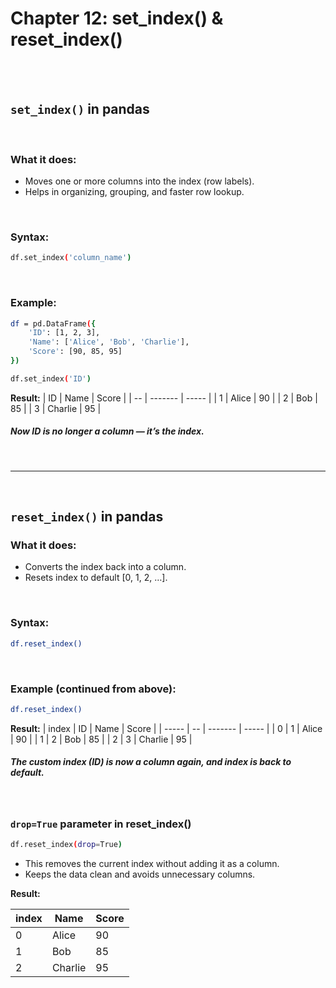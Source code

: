 #
# Chapter 12: set_index() & reset_index() 

<br>
<br>

## `set_index()` in pandas
<br>

### What it does:
- Moves one or more columns into the index (row labels).
- Helps in organizing, grouping, and faster row lookup.

<br>

### Syntax:
```bash
df.set_index('column_name')
```
<br>

### Example:
```bash
df = pd.DataFrame({
    'ID': [1, 2, 3],
    'Name': ['Alice', 'Bob', 'Charlie'],
    'Score': [90, 85, 95]
})

df.set_index('ID')
```
**Result:**
| ID | Name    | Score |
| -- | ------- | ----- |
| 1  | Alice   | 90    |
| 2  | Bob     | 85    |
| 3  | Charlie | 95    |
##### Now ID is no longer a column — it’s the index.
<br>

---

<br>


## `reset_index()` in pandas
### What it does:
- Converts the index back into a column.
- Resets index to default [0, 1, 2, …].
<br>

### Syntax:
```bash
df.reset_index()
```
<br>

### Example (continued from above):
```bash
df.reset_index()
```
**Result:**
| index | ID | Name    | Score |
| ----- | -- | ------- | ----- |
| 0     | 1  | Alice   | 90    |
| 1     | 2  | Bob     | 85    |
| 2     | 3  | Charlie | 95    |
##### The custom index (ID) is now a column again, and index is back to default.
<br>

### `drop=True` parameter in reset_index()
```bash
df.reset_index(drop=True)
```
- This removes the current index without adding it as a column.
- Keeps the data clean and avoids unnecessary columns.

**Result:**

| index | Name    | Score |
| ----- | ------- | ----- |
| 0     | Alice   | 90    |
| 1     | Bob     | 85    |
| 2     | Charlie | 95    |








